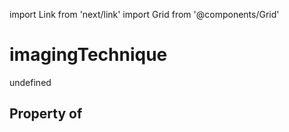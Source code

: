 import Link from 'next/link'
import Grid from '@components/Grid'

# imagingTechnique

undefined

## Property of



